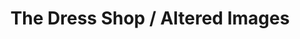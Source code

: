 ---
title: "The Dress Shop / Altered Images"
url: /glasgow/the-dress-shop-altered-images/
shop: Kleidung
---